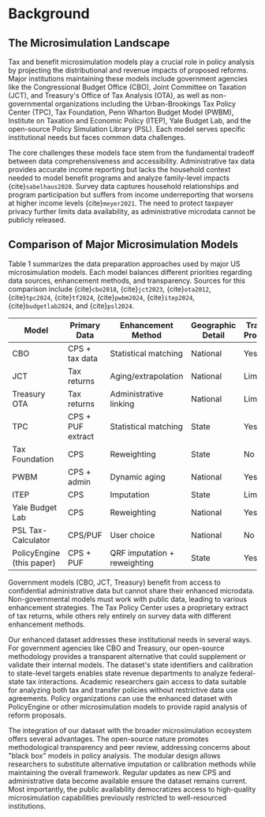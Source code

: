 # Background

## The Microsimulation Landscape

Tax and benefit microsimulation models play a crucial role in policy analysis by projecting the distributional and revenue impacts of proposed reforms. Major institutions maintaining these models include government agencies like the Congressional Budget Office (CBO), Joint Committee on Taxation (JCT), and Treasury's Office of Tax Analysis (OTA), as well as non-governmental organizations including the Urban-Brookings Tax Policy Center (TPC), Tax Foundation, Penn Wharton Budget Model (PWBM), Institute on Taxation and Economic Policy (ITEP), Yale Budget Lab, and the open-source Policy Simulation Library (PSL). Each model serves specific institutional needs but faces common data challenges.

The core challenges these models face stem from the fundamental tradeoff between data comprehensiveness and accessibility. Administrative tax data provides accurate income reporting but lacks the household context needed to model benefit programs and analyze family-level impacts {cite}`sabelhaus2020`. Survey data captures household relationships and program participation but suffers from income underreporting that worsens at higher income levels {cite}`meyer2021`. The need to protect taxpayer privacy further limits data availability, as administrative microdata cannot be publicly released.

## Comparison of Major Microsimulation Models

Table 1 summarizes the data preparation approaches used by major US microsimulation models. Each model balances different priorities regarding data sources, enhancement methods, and transparency. Sources for this comparison include {cite}`cbo2018`, {cite}`jct2023`, {cite}`ota2012`, {cite}`tpc2024`, {cite}`tf2024`, {cite}`pwbm2024`, {cite}`itep2024`, {cite}`budgetlab2024`, and {cite}`psl2024`.

| Model | Primary Data | Enhancement Method | Geographic Detail | Transfer Programs | Public Access |
|-------|--------------|-------------------|-------------------|-------------------|---------------|
| CBO | CPS + tax data | Statistical matching | National | Yes | No |
| JCT | Tax returns | Aging/extrapolation | National | Limited | No |
| Treasury OTA | Tax returns | Administrative linking | National | Limited | No |
| TPC | CPS + PUF extract | Statistical matching | State | Yes | Limited |
| Tax Foundation | CPS | Reweighting | State | No | Yes |
| PWBM | CPS + admin | Dynamic aging | National | Yes | Limited |
| ITEP | CPS | Imputation | State | Limited | No |
| Yale Budget Lab | CPS | Reweighting | National | Yes | Yes |
| PSL Tax-Calculator | CPS/PUF | User choice | National | No | Yes |
| PolicyEngine (this paper) | CPS + PUF | QRF imputation + reweighting | State | Yes | Yes |

Government models (CBO, JCT, Treasury) benefit from access to confidential administrative data but cannot share their enhanced microdata. Non-governmental models must work with public data, leading to various enhancement strategies. The Tax Policy Center uses a proprietary extract of tax returns, while others rely entirely on survey data with different enhancement methods.

Our enhanced dataset addresses these institutional needs in several ways. For government agencies like CBO and Treasury, our open-source methodology provides a transparent alternative that could supplement or validate their internal models. The dataset's state identifiers and calibration to state-level targets enables state revenue departments to analyze federal-state tax interactions. Academic researchers gain access to data suitable for analyzing both tax and transfer policies without restrictive data use agreements. Policy organizations can use the enhanced dataset with PolicyEngine or other microsimulation models to provide rapid analysis of reform proposals.

The integration of our dataset with the broader microsimulation ecosystem offers several advantages. The open-source nature promotes methodological transparency and peer review, addressing concerns about "black box" models in policy analysis. The modular design allows researchers to substitute alternative imputation or calibration methods while maintaining the overall framework. Regular updates as new CPS and administrative data become available ensure the dataset remains current. Most importantly, the public availability democratizes access to high-quality microsimulation capabilities previously restricted to well-resourced institutions.